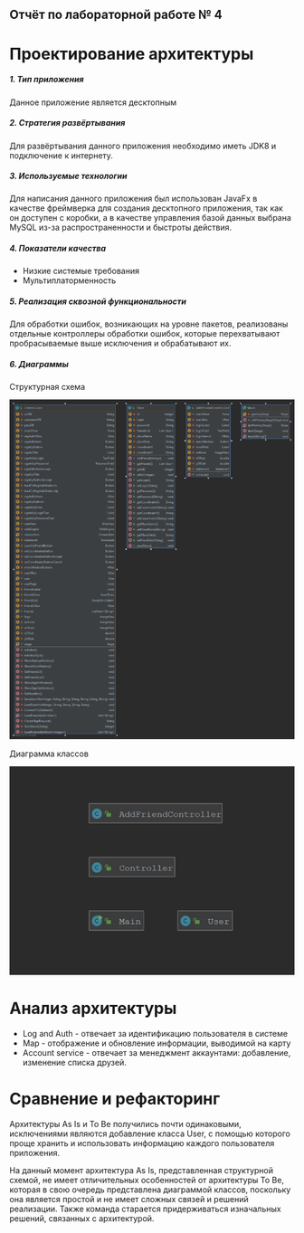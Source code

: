 Отчёт по лабораторной работе № 4
---
# Проектирование архитектуры

##### 1. Тип приложения
Данное приложение является десктопным
##### 2. Стратегия развёртывания
Для развёртывания данного приложения необходимо иметь JDK8 и подключение к интернету.
##### 3. Используемые технологии
Для написания данного приложения был использован JavaFx в качестве фреймверка для создания десктопного приложения, так как он доступен с коробки, а в качестве управления базой данных выбрана MySQL из-за распространенности и быстроты действия.
##### 4. Показатели качества
- Низкие системые требования
- Мультиплаторменность
##### 5. Реализация сквозной функциональности
Для обработки ошибок, возникающих на уровне пакетов, реализованы отдельные контроллеры обработки ошибок, которые перехватывают пробрасываемые выше исключения и обрабатывают их.
##### 6. Диаграммы
Структурная схема

![structure](structure.png)

Диаграмма классов

![classes](classdiagram.jpg)


 
# Анализ архитектуры
- Log and Auth - отвечает за идентификацию пользователя в системе
- Map - отображение и обновление информации, выводимой на карту
- Account service - отвечает за менеджмент аккаунтами: добавление, изменение списка друзей.  

# Сравнение и рефакторинг

Архитектуры As Is и To Be получились почти одинаковыми, исключениями являются добавление класса User, с помощью которого проще хранить и использовать информацию каждого пользователя приложения. 

На данный момент архитектура As Is, представленная структурной схемой, не имеет отличительных особенностей от архитектуры To Be, которая в свою очередь представлена диаграммой классов, поскольку она является простой и не имеет сложных связей и решений реализации. Также команда старается придерживаться изначальных решений, связанных с архитектурой.
